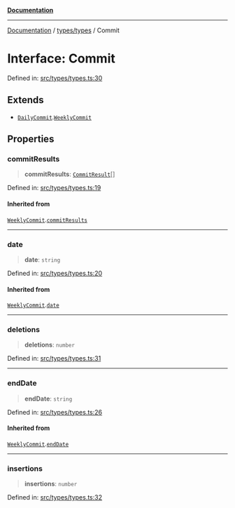 [**Documentation**](../../../README.md)

***

[Documentation](../../../README.md) / [types/types](../README.md) / Commit

# Interface: Commit

Defined in: [src/types/types.ts:30](https://github.com/joeng03/RepoSense/blob/3f722058ea4a4c6de9dfb6b764fc6baf0e159e62/frontend/src/types/types.ts#L30)

## Extends

- [`DailyCommit`](DailyCommit.md).[`WeeklyCommit`](WeeklyCommit.md)

## Properties

### commitResults

> **commitResults**: [`CommitResult`](CommitResult.md)[]

Defined in: [src/types/types.ts:19](https://github.com/joeng03/RepoSense/blob/3f722058ea4a4c6de9dfb6b764fc6baf0e159e62/frontend/src/types/types.ts#L19)

#### Inherited from

[`WeeklyCommit`](WeeklyCommit.md).[`commitResults`](WeeklyCommit.md#commitresults)

***

### date

> **date**: `string`

Defined in: [src/types/types.ts:20](https://github.com/joeng03/RepoSense/blob/3f722058ea4a4c6de9dfb6b764fc6baf0e159e62/frontend/src/types/types.ts#L20)

#### Inherited from

[`WeeklyCommit`](WeeklyCommit.md).[`date`](WeeklyCommit.md#date)

***

### deletions

> **deletions**: `number`

Defined in: [src/types/types.ts:31](https://github.com/joeng03/RepoSense/blob/3f722058ea4a4c6de9dfb6b764fc6baf0e159e62/frontend/src/types/types.ts#L31)

***

### endDate

> **endDate**: `string`

Defined in: [src/types/types.ts:26](https://github.com/joeng03/RepoSense/blob/3f722058ea4a4c6de9dfb6b764fc6baf0e159e62/frontend/src/types/types.ts#L26)

#### Inherited from

[`WeeklyCommit`](WeeklyCommit.md).[`endDate`](WeeklyCommit.md#enddate)

***

### insertions

> **insertions**: `number`

Defined in: [src/types/types.ts:32](https://github.com/joeng03/RepoSense/blob/3f722058ea4a4c6de9dfb6b764fc6baf0e159e62/frontend/src/types/types.ts#L32)
